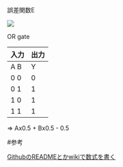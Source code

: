 
誤差関数E

<img src="https://latex.codecogs.com/gif.latex?E(\omega)=\frac{1}{2}\sum_{i=0}^{n-1}{(t_i-\omega_ix_i)^2}">

OR gate

入力|出力
---|---
A B| Y
0 0| 0
0 1| 1
1 0| 1
1 1| 1

=> Ax0.5 + Bx0.5 - 0.5

#参考

[GithubのREADMEとかwikiで数式を書く](http://idken.net/posts/2017-02-28-math_github/)
